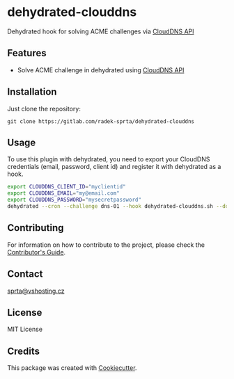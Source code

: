 # dehydrated-clouddns
Dehydrated hook for solving ACME challenges via [CloudDNS API][clouddns]

## Features
- Solve ACME challenge in dehydrated using [CloudDNS API][clouddns]

## Installation
Just clone the repository:

`git clone https://gitlab.com/radek-sprta/dehydrated-clouddns`

## Usage
To use this plugin with dehydrated, you need to export your CloudDNS credentials (email, password, client id) and register it with dehydrated as a hook.

```bash
export CLOUDDNS_CLIENT_ID="myclientid"
export CLOUDDNS_EMAIL="my@email.com"
export CLOUDDNS_PASSWORD="mysecretpassword"
dehydrated --cron --challenge dns-01 --hook dehydrated-clouddns.sh --domain example.org
```

## Contributing
For information on how to contribute to the project, please check the [Contributor's Guide][contributing].

## Contact
[sprta@vshosting.cz](mailto:sprta@vshosting.cz)

## License
MIT License

## Credits
This package was created with [Cookiecutter][cookiecutter].

[clouddns]: https://github.com/vshosting/clouddns
[contributing]: https://gitlab.com/radek-sprta/dehydrated-clouddns/blob/master/CONTRIBUTING.md
[cookiecutter]: https://github.com/audreyr/cookiecutter
